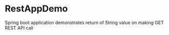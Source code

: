 # RestAppDemo
Spring boot application demonstrates return of String value on making GET REST API call

